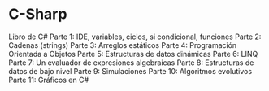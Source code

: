 # C-Sharp
Libro de C#
Parte 1: IDE, variables, ciclos, si condicional, funciones
Parte 2: Cadenas (strings)
Parte 3: Arreglos estáticos
Parte 4: Programación Orientada a Objetos
Parte 5: Estructuras de datos dinámicas
Parte 6: LINQ
Parte 7: Un evaluador de expresiones algebraicas
Parte 8: Estructuras de datos de bajo nivel
Parte 9: Simulaciones
Parte 10: Algoritmos evolutivos
Parte 11: Gráficos en C#
